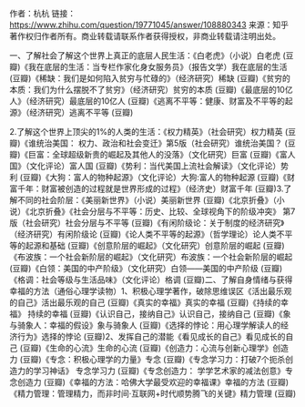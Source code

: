 作者：杭杭
链接：https://www.zhihu.com/question/19771045/answer/108880343
来源：知乎
著作权归作者所有。商业转载请联系作者获得授权，非商业转载请注明出处。

一、了解社会了解这个世界上真正的底层人民生活：《白老虎》（小说）白老虎 (豆瓣)《我在底层的生活：当专栏作家化身女服务员》（报告文学）我在底层的生活 (豆瓣)《稀缺：我们是如何陷入贫穷与忙碌的》（经济研究）稀缺 (豆瓣)《贫穷的本质：我们为什么摆脱不了贫穷》（经济研究）贫穷的本质 (豆瓣)《最底层的10亿人》（经济研究）最底层的10亿人 (豆瓣)《逃离不平等：健康、财富及不平等的起源》（经济研究）逃离不平等 (豆瓣)

2.了解这个世界上顶尖的1%的人类的生活：《权力精英》（社会研究）权力精英 (豆瓣)《谁统治美国： 权力、政治和社会变迁》第5版（社会研究）谁统治美国？ (豆瓣)《巨富：全球超级新贵的崛起及其他人的没落》（文化研究）巨富 (豆瓣)《富人国》（文化评论）富人国 (豆瓣)《势利：当代美国上流社会解读》（文化评论）势利 (豆瓣)《大狗：富人的物种起源》（文化评论）大狗:富人的物种起源 (豆瓣)《财富千年：财富被创造的过程就是世界形成的过程》（经济史）财富千年 (豆瓣)3.了解不同的社会阶层：《美丽新世界》（小说）美丽新世界 (豆瓣)《北京折叠》（小说）《北京折叠》《社会分层与不平等：历史、比较、全球视角下的阶级冲突》 第7版（社会研究）社会分层与不平等 (豆瓣)《有闲阶级论：关于制度的经济研究》（经济研究）有闲阶级论 (豆瓣)《论人类不平等的起源》（哲学理论）论人类不平等的起源和基础 (豆瓣)《创意阶层的崛起》（文化研究）创意阶层的崛起 (豆瓣)《布波族：一个社会新阶层的崛起》（文化研究）布波族：一个社会新阶层的崛起 (豆瓣)《白领：美国的中产阶级》（文化研究）白领——美国的中产阶级 (豆瓣)《格调：社会等级与生活品味》（文化评论）格调 (豆瓣)二、了解自身情绪与获得幸福的方法（通俗心理学读物）1、积极心理学著作，破除思维误区《活出最乐观的自己》活出最乐观的自己 (豆瓣)《真实的幸福》真实的幸福 (豆瓣)《持续的幸福》 持续的幸福 (豆瓣)《认识自己，接纳自己》认识自己，接纳自己 (豆瓣)《象与骑象人：幸福的假设》象与骑象人 (豆瓣)《选择的悖论：用心理学解读人的经济行为》选择的悖论 (豆瓣)2、发挥自己的潜能《看见成长的自己》看见成长的自己 (豆瓣)《生命的心流》生命的心流 (豆瓣)《创造力：心流与创新心理学》创造力 (豆瓣)《专念：积极心理学的力量》专念 (豆瓣)《专念学习力：打破7个扼杀创造力的学习神话》 专念学习力 (豆瓣)《专念创造力： 学学艺术家的减法创意》专念创造力 (豆瓣)《幸福的方法：哈佛大学最受欢迎的幸福课》幸福的方法 (豆瓣)《精力管理：管理精力，而非时间·互联网+时代顺势腾飞的关键》精力管理 (豆瓣)